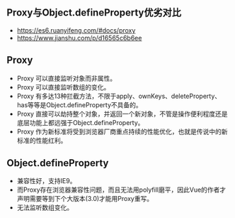 ## Proxy与Object.defineProperty优劣对比
* https://es6.ruanyifeng.com/#docs/proxy
* https://www.jianshu.com/p/d16565c6b6ee

## Proxy
* Proxy 可以直接监听对象而非属性。
* Proxy 可以直接监听数组的变化。
* Proxy 有多达13种拦截方法，不限于apply、ownKeys、deleteProperty、has等等是Object.defineProperty不具备的。
* Proxy 直接可以劫持整个对象，并返回一个新对象，不管是操作便利程度还是底层功能上都远强于Object.defineProperty。
* Proxy 作为新标准将受到浏览器厂商重点持续的性能优化，也就是传说中的新标准的性能红利。

## Object.defineProperty
* 兼容性好，支持IE9。
* 而Proxy存在浏览器兼容性问题，而且无法用polyfill磨平，因此Vue的作者才声明需要等到下个大版本(3.0)才能用Proxy重写。
* 无法监听数组变化。
